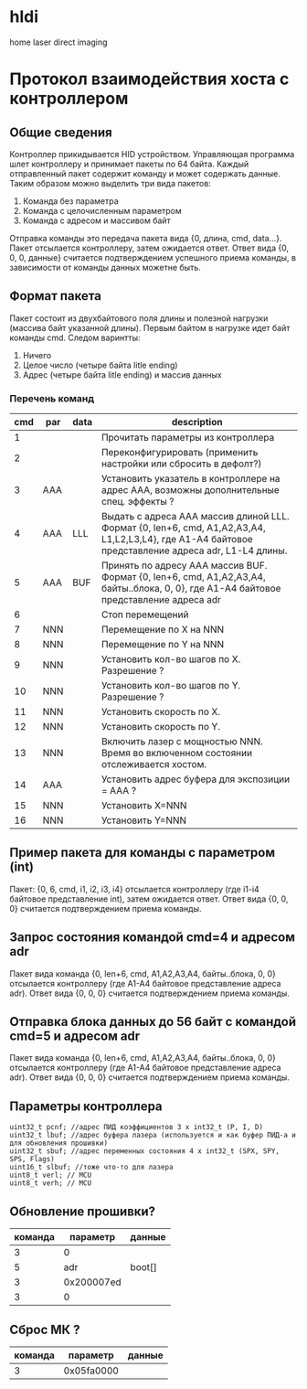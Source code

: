 # hldi
home laser direct imaging

# Протокол взаимодействия хоста с контроллером

## Общие сведения
Контроллер прикидывается HID устройством.
Управляющая программа шлет контроллеру и принимает пакеты по 64 байта.
Каждый отправленный пакет содержит команду и может содержать данные.
Таким образом можно выделить три вида пакетов:
1. Команда без параметра
2. Команда с целочисленным параметром
3. Команда с адресом и массивом байт

Отправка команды это передача пакета вида {0, длина, cmd, data...}. Пакет отсылается контроллеру, затем ожидается ответ. Ответ вида {0, 0, 0, данные} считается подтверждением успешного приема команды, в зависимости от команды данных можетне быть.

## Формат пакета
Пакет состоит из двухбайтового поля длины и полезной нагрузки (массива байт указанной длины).
Первым байтом в нагрузке идет байт команды cmd. Следом варинтты:
1. Ничего
2. Целое число (четыре байта litle ending)
3. Адрес (четыре байта litle ending) и массив данных

### Перечень команд
|cmd|par|data|description|
|---|---|---|---|
|  1| | |Прочитать параметры из контроллера|
|  2| | |Переконфигурировать (применить настройки или сбросить в дефолт?)|
|  3| AAA| |Установить указатель в контроллере на адрес AAA, возможны дополнительные спец. эффекты ?|
|  4| AAA|LLL|Выдать с адреса AAA массив длиной LLL. Формат {0, len+6, cmd, A1,A2,A3,A4, L1,L2,L3,L4}, где A1-A4 байтовое представление адреса adr, L1-L4 длины.|
|  5| AAA|BUF|Принять по адресу AAA массив BUF. Формат {0, len+6, cmd, A1,A2,A3,A4, байты..блока, 0, 0}, где A1-A4 байтовое представление адреса adr|
|  6| | |Стоп перемещений|
|  7| NNN||Перемещение по X на NNN|
|  8| NNN||Перемещение по Y на NNN|
|  9| NNN||Установить кол-во шагов по X. Разрешение ?|
| 10| NNN||Установить кол-во шагов по Y. Разрешение ?|
| 11| NNN||Установить скорость по X.|
| 12| NNN||Установить скорость по Y.|
| 13| NNN||Включить лазер с мощностью NNN. Время во включенном состоянии отслеживается хостом.|
| 14| AAA||Установить адрес буфера для экспозиции = AAA ?|
| 15| NNN||Установить X=NNN|
| 16| NNN||Установить Y=NNN|

## Пример пакета для команды с параметром (int)
Пакет: {0, 6, cmd, i1, i2, i3, i4} отсылается контроллеру (где i1-i4 байтовое представление int), затем ожидается ответ. Ответ вида {0, 0, 0} считается подтверждением приема команды.

## Запрос состояния командой cmd=4 и адресом adr
Пакет вида команда  {0, len+6, cmd, A1,A2,A3,A4, байты..блока, 0, 0} отсылается контроллеру (где A1-A4 байтовое представление адреса adr). Ответ вида {0, 0, 0} считается подтверждением приема команды.

## Отправка блока данных до 56 байт с командой cmd=5 и адресом adr
Пакет вида команда  {0, len+6, cmd, A1,A2,A3,A4, байты..блока, 0, 0} отсылается контроллеру (где A1-A4 байтовое представление адреса adr). Ответ вида {0, 0, 0} считается подтверждением приема команды.

## Параметры контроллера
```
uint32_t pcnf; //адрес ПИД коэффициентов 3 x int32_t (P, I, D)
uint32_t lbuf; //адрес буфера лазера (используется и как буфер ПИД-а и для обновления прошивки)
uint32_t sbuf; //адрес переменных состояния 4 x int32_t (SPX, SPY, SPS, Flags)
uint16_t slbuf; //тоже что-то для лазера
uint8_t verl; // MCU
uint8_t verh; // MCU
```

## Обновление прошивки?
| команда | параметр | данные |
|---------|----------|--------|
| 3 | 0 | |
| 5 | adr | boot[] |
| 3 | 0x200007ed |
| 3 | 0 | |

## Сброс МК ? 
| команда | параметр | данные |
|---------|----------|--------|
| 3 | 0x05fa0000 | |





 
